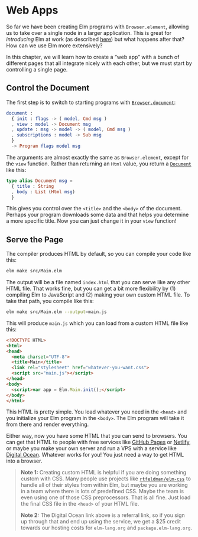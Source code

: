 # Web Apps

So far we have been creating Elm programs with `Browser.element`, allowing us to take over a single node in a larger application. This is great for _introducing_ Elm at work (as described [here](https://elm-lang.org/blog/how-to-use-elm-at-work)) but what happens after that? How can we use Elm more extensively?

In this chapter, we will learn how to create a “web app” with a bunch of different pages that all integrate nicely with each other, but we must start by controlling a single page.


## Control the Document

The first step is to switch to starting programs with [`Browser.document`](https://package.elm-lang.org/packages/elm/browser/latest/Browser#document):

```elm
document :
  { init : flags -> ( model, Cmd msg )
  , view : model -> Document msg
  , update : msg -> model -> ( model, Cmd msg )
  , subscriptions : model -> Sub msg
  }
  -> Program flags model msg
```

The arguments are almost exactly the same as `Browser.element`, except for the `view` function. Rather than returning an `Html` value, you return a [`Document`](https://package.elm-lang.org/packages/elm/browser/latest/Browser#Document) like this:

```elm
type alias Document msg =
  { title : String
  , body : List (Html msg)
  }
```

This gives you control over the `<title>` and the `<body>` of the document. Perhaps your program downloads some data and that helps you determine a more specific title. Now you can just change it in your `view` function!


## Serve the Page

The compiler produces HTML by default, so you can compile your code like this:

```bash
elm make src/Main.elm
```

The output will be a file named `index.html` that you can serve like any other HTML file. That works fine, but you can get a bit more flexibility by (1) compiling Elm to JavaScript and (2) making your own custom HTML file. To take that path, you compile like this:

```bash
elm make src/Main.elm --output=main.js
```

This will produce `main.js` which you can load from a custom HTML file like this:

```html
<!DOCTYPE HTML>
<html>
<head>
  <meta charset="UTF-8">
  <title>Main</title>
  <link rel="stylesheet" href="whatever-you-want.css">
  <script src="main.js"></script>
</head>
<body>
  <script>var app = Elm.Main.init();</script>
</body>
</html>
```

This HTML is pretty simple. You load whatever you need in the `<head>` and you initialize your Elm program in the `<body>`. The Elm program will take it from there and render everything.

Either way, now you have some HTML that you can send to browsers. You can get that HTML to people with free services like [GitHub Pages](https://pages.github.com/) or [Netlify](https://www.netlify.com/), or maybe you make your own server and run a VPS with a service like [Digital Ocean](https://m.do.co/c/c47faa1916d2). Whatever works for you! You just need a way to get HTML into a browser.

> **Note 1:** Creating custom HTML is helpful if you are doing something custom with CSS. Many people use projects like [`rtfeldman/elm-css`](https://package.elm-lang.org/packages/rtfeldman/elm-css/latest/) to handle all of their styles from within Elm, but maybe you are working in a team where there is lots of predefined CSS. Maybe the team is even using one of those CSS preprocessors. That is all fine. Just load the final CSS file in the `<head>` of your HTML file.
>
> **Note 2:** The Digital Ocean link above is a referral link, so if you sign up through that and end up using the service, we get a $25 credit towards our hosting costs for `elm-lang.org` and `package.elm-lang.org`.
